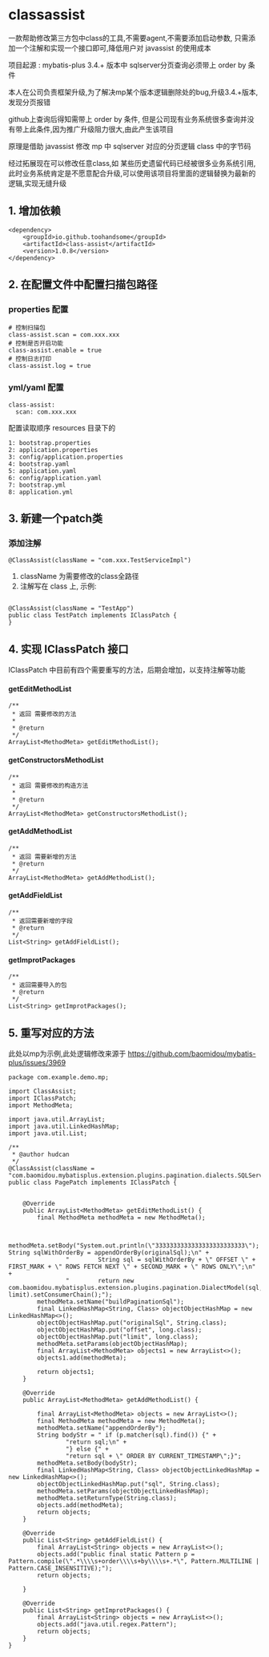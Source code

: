 # classassist

一款帮助修改第三方包中class的工具,不需要agent,不需要添加启动参数, 只需添加一个注解和实现一个接口即可,降低用户对 javassist 的使用成本

项目起源 : mybatis-plus 3.4.+ 版本中 sqlserver分页查询必须带上 order by 条件

本人在公司负责框架升级,为了解决mp某个版本逻辑删除处的bug,升级3.4.+版本,发现分页报错

github上查询后得知需带上 order by 条件, 但是公司现有业务系统很多查询并没有带上此条件,因为推广升级阻力很大,由此产生该项目

原理是借助 javassist 修改 mp 中 sqlserver 对应的分页逻辑 class 中的字节码

经过拓展现在可以修改任意class,如 某些历史遗留代码已经被很多业务系统引用,此时业务系统肯定是不愿意配合升级,可以使用该项目将里面的逻辑替换为最新的逻辑,实现无缝升级

## 1. 增加依赖

```
<dependency>
    <groupId>io.github.toohandsome</groupId>
    <artifactId>class-assist</artifactId>
    <version>1.0.8</version>
</dependency>
```

## 2. 在配置文件中配置扫描包路径

### properties 配置

```
# 控制扫描包
class-assist.scan = com.xxx.xxx
# 控制是否开启功能
class-assist.enable = true
# 控制日志打印
class-assist.log = true
```

### yml/yaml 配置

```
class-assist:
  scan: com.xxx.xxx
```

配置读取顺序 resources 目录下的

```
1: bootstrap.properties
2: application.properties
3: config/application.properties
4: bootstrap.yaml
5: application.yaml
6: config/application.yaml
7: bootstrap.yml
8: application.yml
```

## 3. 新建一个patch类

### 添加注解

```
@ClassAssist(className = "com.xxx.TestServiceImpl") 
```

1. className 为需要修改的class全路径
2. 注解写在 class 上, 示例:

```aspectj

@ClassAssist(className = "TestApp")
public class TestPatch implements IClassPatch {
}
```

## 4. 实现 IClassPatch 接口

IClassPatch 中目前有四个需要重写的方法，后期会增加，以支持注解等功能

#### getEditMethodList

```
/**
 * 返回 需要修改的方法
 *
 * @return
 */
ArrayList<MethodMeta> getEditMethodList();

```

#### getConstructorsMethodList

```
/**
 * 返回 需要修改的构造方法
 *
 * @return
 */
ArrayList<MethodMeta> getConstructorsMethodList();

```

#### getAddMethodList

```
/**
 * 返回 需要新增的方法
 * @return
 */
ArrayList<MethodMeta> getAddMethodList();

```

#### getAddFieldList

```
/**
 * 返回需要新增的字段
 * @return
 */
List<String> getAddFieldList();

```

#### getImprotPackages

```
/**
 * 返回需要导入的包
 * @return
 */
List<String> getImprotPackages();

```

## 5. 重写对应的方法
此处以mp为示例,此处逻辑修改来源于 https://github.com/baomidou/mybatis-plus/issues/3969
```
package com.example.demo.mp;

import ClassAssist;
import IClassPatch;
import MethodMeta;

import java.util.ArrayList;
import java.util.LinkedHashMap;
import java.util.List;

/**
 * @author hudcan
 */
@ClassAssist(className = "com.baomidou.mybatisplus.extension.plugins.pagination.dialects.SQLServerDialect")
public class PagePatch implements IClassPatch {


    @Override
    public ArrayList<MethodMeta> getEditMethodList() {
        final MethodMeta methodMeta = new MethodMeta();


        methodMeta.setBody("System.out.println(\"3333333333333333333333333\");  String sqlWithOrderBy = appendOrderBy(originalSql);\n" +
                "        String sql = sqlWithOrderBy + \" OFFSET \" + FIRST_MARK + \" ROWS FETCH NEXT \" + SECOND_MARK + \" ROWS ONLY\";\n" +
                "        return new com.baomidou.mybatisplus.extension.plugins.pagination.DialectModel(sql,offset, limit).setConsumerChain();");
        methodMeta.setName("buildPaginationSql");
        final LinkedHashMap<String, Class> objectObjectHashMap = new LinkedHashMap<>();
        objectObjectHashMap.put("originalSql", String.class);
        objectObjectHashMap.put("offset", long.class);
        objectObjectHashMap.put("limit", long.class);
        methodMeta.setParams(objectObjectHashMap);
        final ArrayList<MethodMeta> objects1 = new ArrayList<>();
        objects1.add(methodMeta);

        return objects1;
    }

    @Override
    public ArrayList<MethodMeta> getAddMethodList() {

        final ArrayList<MethodMeta> objects = new ArrayList<>();
        final MethodMeta methodMeta = new MethodMeta();
        methodMeta.setName("appendOrderBy");
        String bodyStr = " if (p.matcher(sql).find()) {" +
                "return sql;\n" +
                "} else {" +
                "return sql + \" ORDER BY CURRENT_TIMESTAMP\";}";
        methodMeta.setBody(bodyStr);
        final LinkedHashMap<String, Class> objectObjectLinkedHashMap = new LinkedHashMap<>();
        objectObjectLinkedHashMap.put("sql", String.class);
        methodMeta.setParams(objectObjectLinkedHashMap);
        methodMeta.setReturnType(String.class);
        objects.add(methodMeta);
        return objects;
    }

    @Override
    public List<String> getAddFieldList() {
        final ArrayList<String> objects = new ArrayList<>();
        objects.add("public final static Pattern p = Pattern.compile(\".*\\\\s+order\\\\s+by\\\\s+.*\", Pattern.MULTILINE | Pattern.CASE_INSENSITIVE);");
        return objects;

    }

    @Override
    public List<String> getImprotPackages() {
        final ArrayList<String> objects = new ArrayList<>();
        objects.add("java.util.regex.Pattern");
        return objects;
    }
}

```
